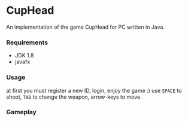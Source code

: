 # CupHead
An implementation of the game CupHead for PC written in Java.

### Requirements
  - JDK 1.8
  - javafx

### Usage
at first you must register a new ID, login, enjoy the game :)
use `SPACE` to shoot, `TAB` to change the weapon, arrow-keys to move.

### Gameplay
